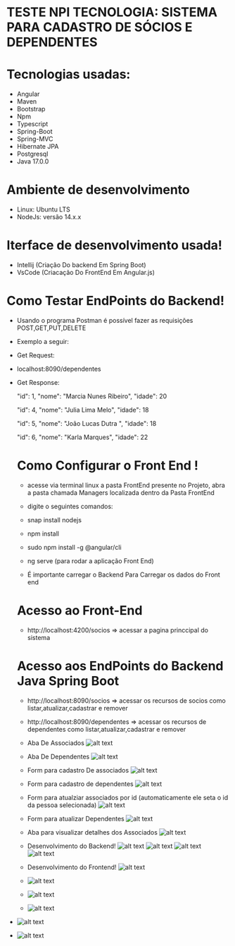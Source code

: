 # TESTE NPI TECNOLOGIA: SISTEMA PARA CADASTRO DE SÓCIOS E DEPENDENTES

# Tecnologias usadas:
- Angular
- Maven
- Bootstrap
- Npm
- Typescript
- Spring-Boot
- Spring-MVC
- Hibernate JPA
- Postgresql
- Java 17.0.0

# Ambiente de desenvolvimento
- Linux: Ubuntu LTS
- NodeJs: versão 14.x.x

# Iterface de desenvolvimento usada!
- Intellij (Criação Do backend Em Spring Boot)
- VsCode (Criacação Do FrontEnd Em Angular.js)

# Como Testar EndPoints do Backend!

- Usando o programa Postman é possível fazer as requisições POST,GET,PUT,DELETE
- Exemplo a seguir:


- Get Request:
- localhost:8090/dependentes

- Get Response:

    "id": 1,
    "nome": "Marcia Nunes Ribeiro",
   "idade": 20
     
    "id": 4,
    "nome": "Julia Lima Melo",
    "idade": 18
    
    "id": 5,
    "nome": "João Lucas Dutra ",
    "idade": 18
    
     "id": 6,
     "nome": "Karla Marques",
     "idade": 22
   
   # Como Configurar o Front End !
   - acesse via terminal linux a pasta FrontEnd presente no Projeto, abra a  pasta chamada Managers localizada dentro da Pasta FrontEnd
 
   - digite o seguintes comandos:

   - snap install nodejs
   - npm install 
   - sudo npm install -g @angular/cli
   - ng serve (para rodar a aplicação Front End)
   - É importante carregar o Backend Para Carregar os dados do Front end
   
    # Acesso ao Front-End
   - http://localhost:4200/socios => acessar a pagina princcipal do sistema
   
   # Acesso aos EndPoints do Backend Java Spring Boot
   - http://localhost:8090/socios => acessar os recursos de socios como listar,atualizar,cadastrar e remover
   - http://localhost:8090/dependentes => acessar os recursos de dependentes como listar,atualizar,cadastrar e remover
   
   - Aba De Associados
   ![alt text](https://github.com/FireXtz/img-NPI-TESTE/blob/main/Captura%20de%20tela%20de%202022-08-27%2017-16-27.png)
  
    - Aba De Dependentes
   ![alt text](https://github.com/FireXtz/img-NPI-TESTE/blob/main/Captura%20de%20tela%20de%202022-08-27%2017-18-25.png)
   
   - Form para cadastro De associados
   ![alt text](https://github.com/FireXtz/img-NPI-TESTE/blob/main/Captura%20de%20tela%20de%202022-08-27%2017-18-28.png)
   
   - Form para cadastro de dependentes
   ![alt text](https://github.com/FireXtz/img-NPI-TESTE/blob/main/Captura%20de%20tela%20de%202022-08-27%2017-18-31.png)
   
   - Form para atualziar associados por id (automaticamente ele seta o id da pessoa selecionada)
   ![alt text]( https://github.com/FireXtz/img-NPI-TESTE/blob/main/Captura%20de%20tela%20de%202022-08-27%2017-18-37.png)
   
   - Form para atualizar Dependentes
   ![alt text](https://github.com/FireXtz/img-NPI-TESTE/blob/main/Captura%20de%20tela%20de%202022-08-27%2017-18-49.png)
  
    - Aba para visualizar detalhes dos Associados
    ![alt text](https://github.com/FireXtz/img-NPI-TESTE/blob/main/Captura%20de%20tela%20de%202022-08-27%2017-18-41.png)
    
   - Desenvolvimento do Backend!
   ![alt text](https://github.com/FireXtz/img-NPI-TESTE/blob/main/Captura%20de%20tela%20de%202022-08-27%2017-19-21.png)
   ![alt text](https://github.com/FireXtz/img-NPI-TESTE/blob/main/Captura%20de%20tela%20de%202022-08-27%2017-19-21.png)
   ![alt text](https://github.com/FireXtz/img-NPI-TESTE/blob/main/Captura%20de%20tela%20de%202022-08-27%2017-18-58.png)
   ![alt text](https://github.com/FireXtz/img-NPI-TESTE/blob/main/Captura%20de%20tela%20de%202022-08-27%2017-19-31.png)
   
   
   
   - Desenvolvimento do Frontend!
    ![alt text](https://github.com/FireXtz/img-NPI-TESTE/blob/main/front.png)
  - ![alt text](https://github.com/FireXtz/img-NPI-TESTE/blob/main/front2.png)
  - ![alt text](https://github.com/FireXtz/img-NPI-TESTE/blob/main/front3.png)
  - ![alt text](https://github.com/FireXtz/img-NPI-TESTE/blob/main/front4.png)
 - ![alt text](https://github.com/FireXtz/img-NPI-TESTE/blob/main/front5.png)
  - ![alt text](https://github.com/FireXtz/img-NPI-TESTE/blob/main/front6.png)
   
     
